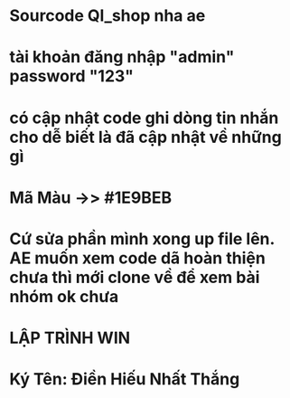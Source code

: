 # Sourcode Ql_shop nha ae
# tài khoản đăng nhập "admin" password "123"
# có cập nhật code ghi dòng tin nhắn cho dễ biết là đã cập nhật về những gì
# Mã Màu ->> #1E9BEB

# Cứ sửa phần mình xong up file lên. AE muốn xem code dã hoàn thiện chưa thì mới clone về để xem bài nhóm ok chưa



# LẬP TRÌNH WIN 
# Ký Tên: Điền Hiếu Nhất Thắng 
